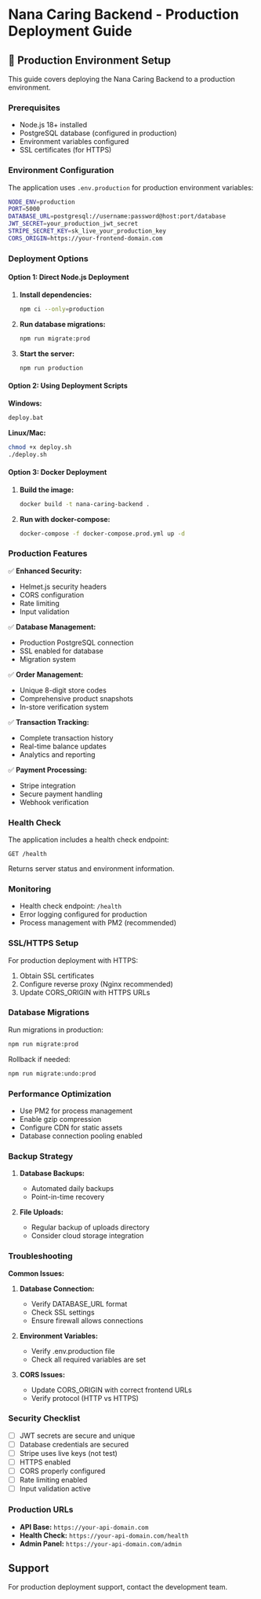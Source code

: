 # Nana Caring Backend - Production Deployment Guide

## 🚀 Production Environment Setup

This guide covers deploying the Nana Caring Backend to a production environment.

### Prerequisites

- Node.js 18+ installed
- PostgreSQL database (configured in production)
- Environment variables configured
- SSL certificates (for HTTPS)

### Environment Configuration

The application uses `.env.production` for production environment variables:

```bash
NODE_ENV=production
PORT=5000
DATABASE_URL=postgresql://username:password@host:port/database
JWT_SECRET=your_production_jwt_secret
STRIPE_SECRET_KEY=sk_live_your_production_key
CORS_ORIGIN=https://your-frontend-domain.com
```

### Deployment Options

#### Option 1: Direct Node.js Deployment

1. **Install dependencies:**
   ```bash
   npm ci --only=production
   ```

2. **Run database migrations:**
   ```bash
   npm run migrate:prod
   ```

3. **Start the server:**
   ```bash
   npm run production
   ```

#### Option 2: Using Deployment Scripts

**Windows:**
```bash
deploy.bat
```

**Linux/Mac:**
```bash
chmod +x deploy.sh
./deploy.sh
```

#### Option 3: Docker Deployment

1. **Build the image:**
   ```bash
   docker build -t nana-caring-backend .
   ```

2. **Run with docker-compose:**
   ```bash
   docker-compose -f docker-compose.prod.yml up -d
   ```

### Production Features

✅ **Enhanced Security:**
- Helmet.js security headers
- CORS configuration
- Rate limiting
- Input validation

✅ **Database Management:**
- Production PostgreSQL connection
- SSL enabled for database
- Migration system

✅ **Order Management:**
- Unique 8-digit store codes
- Comprehensive product snapshots
- In-store verification system

✅ **Transaction Tracking:**
- Complete transaction history
- Real-time balance updates
- Analytics and reporting

✅ **Payment Processing:**
- Stripe integration
- Secure payment handling
- Webhook verification

### Health Check

The application includes a health check endpoint:
```
GET /health
```

Returns server status and environment information.

### Monitoring

- Health check endpoint: `/health`
- Error logging configured for production
- Process management with PM2 (recommended)

### SSL/HTTPS Setup

For production deployment with HTTPS:

1. Obtain SSL certificates
2. Configure reverse proxy (Nginx recommended)
3. Update CORS_ORIGIN with HTTPS URLs

### Database Migrations

Run migrations in production:
```bash
npm run migrate:prod
```

Rollback if needed:
```bash
npm run migrate:undo:prod
```

### Performance Optimization

- Use PM2 for process management
- Enable gzip compression
- Configure CDN for static assets
- Database connection pooling enabled

### Backup Strategy

1. **Database Backups:**
   - Automated daily backups
   - Point-in-time recovery

2. **File Uploads:**
   - Regular backup of uploads directory
   - Consider cloud storage integration

### Troubleshooting

**Common Issues:**

1. **Database Connection:**
   - Verify DATABASE_URL format
   - Check SSL settings
   - Ensure firewall allows connections

2. **Environment Variables:**
   - Verify .env.production file
   - Check all required variables are set

3. **CORS Issues:**
   - Update CORS_ORIGIN with correct frontend URLs
   - Verify protocol (HTTP vs HTTPS)

### Security Checklist

- [ ] JWT secrets are secure and unique
- [ ] Database credentials are secured
- [ ] Stripe uses live keys (not test)
- [ ] HTTPS enabled
- [ ] CORS properly configured
- [ ] Rate limiting enabled
- [ ] Input validation active

### Production URLs

- **API Base:** `https://your-api-domain.com`
- **Health Check:** `https://your-api-domain.com/health`
- **Admin Panel:** `https://your-api-domain.com/admin`

## Support

For production deployment support, contact the development team.
